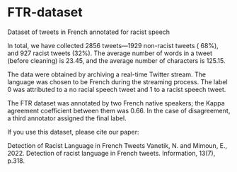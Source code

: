 # FTR-dataset
Dataset of tweets in French annotated for racist speech

In total, we have collected 2856 tweets—1929 non-racist tweets ( 68%), and 927 racist
tweets (32%). The average number of words in a tweet (before cleaning) is 23.45, and the
average number of characters is 125.15.

The data were obtained by archiving a real-time Twitter stream. The language was
chosen to be French during the streaming process. The label 0 was attributed to a no racial
speech tweet and 1 to a racist speech tweet.

The FTR dataset was annotated by two French native speakers; the Kappa agreement
coefficient between them was 0.66. In the case of disagreement,
a third annotator assigned the final label.


If you use this dataset, please cite our paper:

Detection of Racist Language in French Tweets
Vanetik, N. and Mimoun, E., 2022. Detection of racist language in French tweets. Information, 13(7), p.318.
